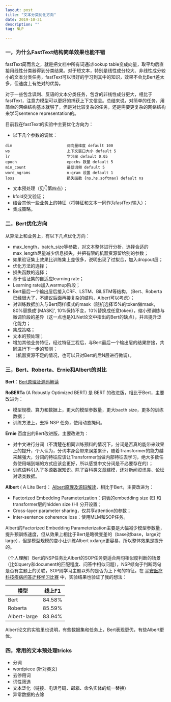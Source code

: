 ```yaml
---
layout: post
title: "文本分类优化方向"
date: 2019-10-31
description: ""
tag: NLP

---
```


### 一，为什么FastText结构简单效果也能不错

fastText简而言之，就是把文档中所有词通过lookup table变成向量，取平均后直接用线性分类器得到分类结果。对于短文本，特别是线性成分较大、非线性成分较小的文本分类任务，fastText可以很好的学习到其中的知识，效果不会比Bert差太多，但速度上有绝对的优势。

对于一些包含讽刺、反语的文本分类任务，包含的非线性成分更大，相比于fastText，注意力模型可以更好的捕获上下文信息。总结来说，对简单的任务，用简单的网络结构基本就够了，但是对比较复杂的任务，还是需要更复杂的网络结构来学习sentence representation的。

目前我在fastText的实验中主要优化方向为：

- 以下几个参数的调优：

```
dim                        词向量维度 default 100
ws                         上下文窗口大小 default 5
lr                         学习率 default 0.05
epoch                      epochs 数量 default 5
min_count                  最低词频 default 5
word_ngrams                n-gram 设置 default 1
loss                       损失函数 {ns,hs,softmax} default ns
```

- 文本预处理（见👇第四点）；
- kfold交叉验证；
- 结合其他一些业务上的特征（将特征和文本一同作为fastText输入）；
- 集成策略。



### 二，Bert优化方向

从算法上和业务上，有以下几点优化方向：

- max_length，batch_size等参数，对文本整体进行分析，选择合适的max_length尽量减少信息损失，并把有限的机器资源留给别的参数；
- 如果验证集上效果比训练集上差很多，说明出现了过拟合，加入dropout层；
- 优化方法的选择；
- 损失函数的选择；
- 基于验证集的自适应learning rate；
- Learning rate加入warmup阶段；
- Bert最后一个输出层后接入CRF、LSTM、BiLSTM等结构。（Bert、Roberta已经很大了，不建议后面再接复杂的结构，Albert可以考虑）；
- 对训练数据加入与Bert同样模式的mask（随机选择15%的token做mask，80%替换成'[MASK]', 10%保持不变，10%替换成任意token），缩小预训练与微调阶段的差异（这一点也是XLNet论文中指出的Bert的缺点），并且提升泛化能力；
- 集成策略；
- 文本的预处理；
- 增加其他业务特征，经过特征工程后，与Bert最后一个输出层的结果拼接，共同进行下一步的预测；
- （机器资源不足的情况，也可以只对Bert的后N层进行微调）。



### 三，Bert、Roberta、Ernie和Albert的对比

**Bert**：[Bert原理及源码解读](https://baijingting.github.io/2019/10/Bert原理及源码解读/)

**RoBERTa** (A Robustly Optimized BERT) 是 BERT 的改进版，相比于Bert，主要改进为：

- 模型规模、算力和数据上，更大的模型参数量，更大bacth size，更多的训练数据；
- 训练方法上，去掉 NSP 任务，使用动态掩码。

**Ernie** 百度出的Bert改进版，主要改进为：

- 对中文进行分词（不清楚在相同训练预料的情况下，分词是否真的能带来效果上的提升，个人认为，分词本身会带来误差累计，随着Transformer的能力越来越强大，分词的特征应该让Transformer当做内部特征去学习，绝大多数任务使用端到端的方式应该会更好，所以感觉中文分词是不必要存在的）；
- 训练语料引入了多源数据知识。除了百科类文章建模，还对新闻资讯类、论坛对话类数据。

**Albert** ( A Lite Bert)： [Albert原理及源码解读](https://baijingting.github.io/2019/10/Albert原理及源码解读/)，相比于Bert，主要改进为：

- Factorized Embedding Parameterization：词表的embedding size (E) 和transformer层的hidden size (H) 分开设置；
- Cross-layer parameter sharing，仅共享attention的参数；
- Inter-sentence coherence loss：使用MLM和SOP任务。

Albert的Factorized Embedding Parameterization主要是大幅减少模型参数量，提升预训练速度，但从效果上相比于Bert是略微变差的（base对base，large对large），但是模型规模的变小让训练Albert xxlarge更容易，所以整体效果是提升的。

（个人理解）Bert的NSP任务比Albert的SOP任务更适合两句相似度判断的场景（比如query和document的匹配程度、问答中相似问题），NSP倾向于判断两句是否有主题上的关联，SOP则学习主题以外的是否为上下句的特征。在 [平安医疗科技疾病问答迁移学习比赛](https://www.biendata.com/competition/chip2019/) 中，实验结果也验证了我的想法：

| 模型         | 线上F1 |
| ------------ | ------ |
| Bert         | 84.58% |
| Roberta      | 85.59% |
| Albert-large | 83.94% |

Albert论文的实验里也说明，有些数据集和任务上，Bert表现更优，有些Albert更优。



### 四，常用的文本预处理tricks

- 分词
- wordpiece (针对英文)
- 去停用词
- 词性筛选
- 文本泛化（链接、电话号码、邮箱、命名实体的统一替换）
- 异常数据的去除


